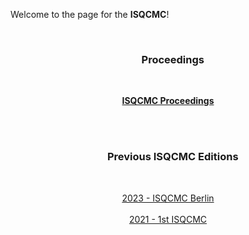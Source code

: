 Welcome to the page for the **ISQCMC**!

&nbsp;
<h3 align ="center"><strong> &nbsp;&nbsp;&nbsp; Proceedings </strong></h3>
&nbsp;
<p align="center">
  <a href="/Proceedings"><strong> ISQCMC Proceedings </strong></a>
  <br>
</p>
<br>
<br>
<h3 align="center"><strong> &nbsp;&nbsp;&nbsp; Previous ISQCMC Editions </strong></h3>
&nbsp;
<p align="center">
  <a href="/2023">2023 - ISQCMC Berlin</a>
  <br>
  <br>
  <a href="/2021">2021 - 1st ISQCMC</a>
</p>
